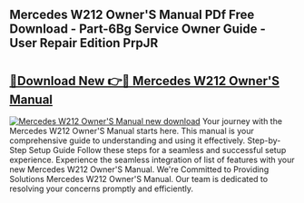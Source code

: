 ## Mercedes W212 Owner'S Manual PDf Free Download - Part-6Bg Service Owner Guide - User Repair Edition PrpJR

# <h2><a href="http://cf11106.oget.top/?id=Mercedes+W212+Owner%27S+Manual">🔗Download New 👉🔴 Mercedes W212 Owner'S Manual</a></h2>

[![Mercedes W212 Owner'S Manual new download](https://i.imgur.com/5g1atiW.png)](http://cf11106.oget.top/?id=Mercedes+W212+Owner%27S+Manual)
Your journey with the Mercedes W212 Owner'S Manual starts here. This manual is your comprehensive guide to understanding and using it effectively. Step-by-Step Setup Guide Follow these steps for a seamless and successful setup experience. Experience the seamless integration of list of features with your new Mercedes W212 Owner'S Manual. We're Committed to Providing Solutions Mercedes W212 Owner'S Manual. Our team is dedicated to resolving your concerns promptly and efficiently.
